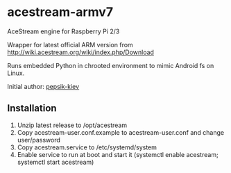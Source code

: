 # acestream-armv7
AceStream engine for Raspberry Pi 2/3

Wrapper for latest official ARM version from http://wiki.acestream.org/wiki/index.php/Download

Runs embedded Python in chrooted environment to mimic Android fs on Linux.

Initial author: [pepsik-kiev](https://github.com/pepsik-kiev)


## Installation

1. Unzip latest release to /opt/acestream
2. Copy acestream-user.conf.example to acestream-user.conf and change user/password
3. Copy acestream.service to /etc/systemd/system
4. Enable service to run at boot and start it (systemctl enable acestream; systemctl start acestream)

